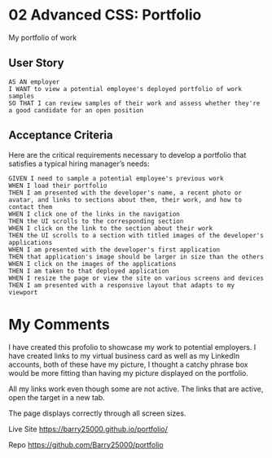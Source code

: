 # 02 Advanced CSS: Portfolio
My portfolio of work

## User Story

```
AS AN employer
I WANT to view a potential employee's deployed portfolio of work samples
SO THAT I can review samples of their work and assess whether they're a good candidate for an open position
```


## Acceptance Criteria

Here are the critical requirements necessary to develop a portfolio that satisfies a typical hiring manager’s needs:

```
GIVEN I need to sample a potential employee's previous work
WHEN I load their portfolio
THEN I am presented with the developer's name, a recent photo or avatar, and links to sections about them, their work, and how to contact them
WHEN I click one of the links in the navigation
THEN the UI scrolls to the corresponding section
WHEN I click on the link to the section about their work
THEN the UI scrolls to a section with titled images of the developer's applications
WHEN I am presented with the developer's first application
THEN that application's image should be larger in size than the others
WHEN I click on the images of the applications
THEN I am taken to that deployed application
WHEN I resize the page or view the site on various screens and devices
THEN I am presented with a responsive layout that adapts to my viewport
```

# My Comments

I have created this profolio to showcase my work to potential employers.
I have created links to my virtual business card as well as my LinkedIn accounts, both of these have my picture, I thought a catchy phrase box would be more fitting than having my picture displayed on the portfolio.

All my links work even though some are not active.
The links that are active, open the target in a new tab.

The page displays correctly through all screen sizes.


Live Site
https://barry25000.github.io/portfolio/

Repo
https://github.com/Barry25000/portfolio